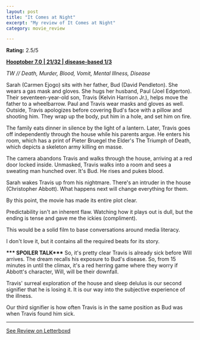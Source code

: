 ```yaml
---
layout: post
title: "It Comes at Night"
excerpt: "My review of It Comes at Night"
category: movie_review

---
```


**Rating:** 2.5/5

<b><a href="https://boxd.it/pOK5i/detail">Hooptober 7.0 | 21/32 | disease-based 1/3</a></b>

<i>TW // Death, Murder, Blood, Vomit, Mental Illness, Disease</i>

Sarah (Carmen Ejogo) sits with her father, Bud (David Pendleton). She wears a gas mask and gloves. She hugs her husband, Paul (Joel Edgerton). Their seventeen-year-old son, Travis (Kelvin Harrison Jr.), helps move the father to a wheelbarrow. Paul and Travis wear masks and gloves as well. Outside, Travis apologizes before covering Bud's face with a pillow and shooting him. They wrap up the body, put him in a hole, and set him on fire.

The family eats dinner in silence by the light of a lantern. Later, Travis goes off independently through the house while his parents argue. He enters his room, which has a print of Pieter Bruegel the Elder's The Triumph of Death, which depicts a skeleton army killing en masse.

The camera abandons Travis and walks through the house, arriving at a red door locked inside. Unmasked, Travis walks into a room and sees a sweating man hunched over. It's Bud. He rises and pukes blood.

Sarah wakes Travis up from his nightmare. There's an intruder in the house (Christopher Abbott). What happens next will change everything for them.

By this point, the movie has made its entire plot clear.

Predictability isn't an inherent flaw. Watching how it plays out is dull, but the ending is tense and gave me the ickies (compliment).

This would be a solid film to base conversations around media literacy.

I don't love it, but it contains all the required beats for its story.


<b>*** SPOILER TALK***</b>
So, it's pretty clear Travis is already sick before Will arrives. The dream recalls his exposure to Bud's disease. So, from 15 minutes in until the climax, it's a red herring game where they worry if Abbott's character, Will, will be their downfall.

Travis' surreal exploration of the house and sleep delulus is our second signifier that he is losing it. It is our way into the subjective experience of the illness.

Our third signifier is how often Travis is in the same position as Bud was when Travis found him sick.

<hr>

[See Review on Letterboxd](https://boxd.it/5T3rDZ)
